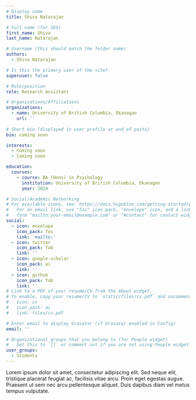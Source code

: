 ```yaml
---
# Display name
title: Shiva Natarajan

# Full name (for SEO)
first_name: Shiva
last_name: Natarajan

# Username (this should match the folder name)
authors:
  - Shiva Natarajan

# Is this the primary user of the site?
superuser: false

# Role/position
role: Research Assistant

# Organizations/Affiliations
organizations:
  - name: University of British Columbia, Okanagan
    url: ''
    
# Short bio (displayed in user profile at end of posts)
bio: coming soon

interests:
  - Coming soon 
  - Coming soon

education:
  courses:
    - course: BA (Hons) in Psychology
      institution: University of British Columbia, Okanagan
      year: 2024

# Social/Academic Networking
# For available icons, see: https://docs.hugoblox.com/getting-started/page-builder/#icons
#   For an email link, use "fas" icon pack, "envelope" icon, and a link in the
#   form "mailto:your-email@example.com" or "#contact" for contact widget.
social:
  - icon: envelope
    icon_pack: fas
    link: 'mailto:'
  - icon: twitter
    icon_pack: fab
    link: ''
  - icon: google-scholar
    icon_pack: ai
    link: ''
  - icon: github
    icon_pack: fab
    link: ''
# Link to a PDF of your resume/CV from the About widget.
# To enable, copy your resume/CV to `static/files/cv.pdf` and uncomment the lines below.
# - icon: cv
#   icon_pack: ai
#   link: files/cv.pdf

# Enter email to display Gravatar (if Gravatar enabled in Config)
email: ''

# Organizational groups that you belong to (for People widget)
#   Set this to `[]` or comment out if you are not using People widget.
user_groups:
  - Students
---
```


Lorem ipsum dolor sit amet, consectetur adipiscing elit. Sed neque elit, tristique placerat feugiat ac, facilisis vitae arcu. Proin eget egestas augue. Praesent ut sem nec arcu pellentesque aliquet. Duis dapibus diam vel metus tempus vulputate.